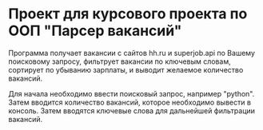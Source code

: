 # Проект для курсового проекта по ООП "Парсер вакансий"

Программа получает вакансии с сайтов hh.ru и superjob.api по Вашему поисковому запросу, фильтрует вакансии по ключевым словам, сортирует по убыванию зарплаты, и выводит желаемое количество вакансий.

Для начала необходимо ввести поисковый запрос, например "python".
Затем вводится количество вакансий, которое необходимо вывести в консоль.
Затем вводятся ключевые слова для дальнейшей фильтрации вакансий.
